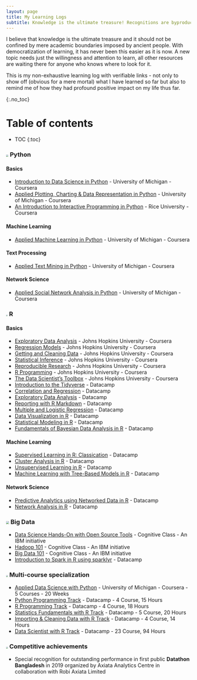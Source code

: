 ```yaml
---
layout: page
title: My Learning Logs
subtitle: Knowledge is the ultimate treasure! Recognitions are byproducts!!
---
```


I believe that knowledge is the ultimate treasure and it should not be confined by mere academic boundaries imposed by  ancient people. With democratization of learning, it has never been this easier as it is now. A new topic needs just the willingness and attention to learn, all other resources are waiting there for anyone who knows where to look for it.

This is my non-exhaustive learning log with verifiable links  - not only to show off (obvious for a mere mortal) what I have learned so far but also to remind me of how they had profound positive impact on my life thus far.

{:.no_toc}
# Table of contents

* TOC
{:toc}



### <img src="../img/python.png" style="zoom:40%;" /> **Python**

#### Basics

* [Introduction to Data Science in Python](https://www.coursera.org/account/accomplishments/verify/EUDYPCB3LZ7C) - University of Michigan  - Coursera
* [Applied Plotting, Charting & Data Representation in Python](https://www.coursera.org/account/accomplishments/verify/RA3TKZSFCNXK) - University of Michigan - Coursera
* [An Introduction to Interactive Programming in Python](https://www.coursera.org/api/legacyCertificates.v1/spark/statementOfAccomplishment/972072~7161003/pdf) - Rice University - Coursera

#### Machine Learning

* [Applied Machine Learning in Python](https://www.coursera.org/account/accomplishments/verify/XSC9PJRD64PS) - University of Michigan - Coursera

#### Text  Processing

* [Applied Text Mining in Python](https://www.coursera.org/account/accomplishments/verify/HV8KNJFJLM9A) - University of Michigan - Coursera

#### Network Science

* [Applied Social Network Analysis in Python](https://www.coursera.org/account/accomplishments/records/938BHJVFXYGT) - University of Michigan - Coursera

### <img src="../img/R.svg" style="zoom:25%;" /> **R**

#### Basics

* [Exploratory Data Analysis](https://www.coursera.org/account/accomplishments/verify/XZY4VEJ66LMT) - Johns Hopkins University - Coursera
* [Regression Models](https://www.coursera.org/account/accomplishments/verify/UQWGMX68AWE2) - Johns Hopkins University - Coursera
* [Getting and Cleaning Data](https://www.coursera.org/account/accomplishments/verify/8658BFUGZFE9) - Johns Hopkins University - Coursera
* [Statistical Inference](https://www.coursera.org/account/accomplishments/verify/RN2MVULTDLGZ) - Johns Hopkins University - Coursera
* [Reproducible Research](https://www.coursera.org/account/accomplishments/verify/D3UUND2QPG7K) - Johns Hopkins University - Coursera
* [R Programming](https://www.coursera.org/account/accomplishments/verify/CXKC8QDLJ4BR) - Johns Hopkins University - Coursera
* [The Data Scientist’s Toolbox](https://www.coursera.org/account/accomplishments/verify/69DRBG5YLKZP) - Johns Hopkins University - Coursera
* [Introduction to the Tidyverse](https://www.datacamp.com/statement-of-accomplishment/course/662a991adfd4a12c93e679993720d480e8af2d67) - Datacamp
* [Correlation and Regression](https://www.datacamp.com/statement-of-accomplishment/course/0eb1e45b30f3ce08f900ae8b04f409675b09d536) - Datacamp
* [Exploratory Data Analysis](https://www.datacamp.com/statement-of-accomplishment/course/59b57bbc834036bcd00824467880b7cf17830e6c) - Datacamp
* [Reporting with R Markdown](https://www.datacamp.com/statement-of-accomplishment/course/8c30a0806c7a92ed8a584234ff5cbde6e69e9980) - Datacamp
* [Multiple and Logistic Regression](https://www.datacamp.com/statement-of-accomplishment/course/c386e7805a783966ba538796539e7585bbeb2d90) - Datacamp
* [Data Visualization in R](https://www.datacamp.com/statement-of-accomplishment/course/dfe3e2ee2e2bd1114d3775016b67b33ed4e79ce0) - Datacamp
* [Statistical Modeling in R](https://www.datacamp.com/statement-of-accomplishment/course/4cdbe695a5b0d70f9f983f360dfc86be9e86520f) - Datacamp
* [Fundamentals of Bayesian Data Analysis in R](https://www.datacamp.com/statement-of-accomplishment/course/8362f5f644b52a06d9ac0d2566a66743fa7e4207) - Datacamp

#### Machine Learning

* [Supervised Learning in R: Classication](https://www.datacamp.com/statement-of-accomplishment/course/ff6fefdfbc3e0c43d339951f36f64414eba7f062) - Datacamp
* [Cluster Analysis in R](https://www.datacamp.com/statement-of-accomplishment/course/60eb1bf597caf6a2359a359d5a203210d116591e) - Datacamp
* [Unsupervised Learning in R](https://www.datacamp.com/statement-of-accomplishment/course/c51a7b365bae49feebf336418d68656d3470feb3) - Datacamp
* [Machine Learning with Tree-Based Models in R](https://www.datacamp.com/statement-of-accomplishment/course/6c05a6029d82f2d4292297d16a721eab3c3355d6) - Datacamp

#### Network Science

* [Predictive Analytics using Networked Data in R](https://www.datacamp.com/statement-of-accomplishment/course/dcd0fa233211d43177e265647b6d4f188fe8b526) - Datacamp
* [Network Analysis in R](https://www.datacamp.com/statement-of-accomplishment/course/75e6bc2d83cb457820500872b094dafaff141a2e) - Datacamp


### <img src="../img/Big_Data.png" style="zoom:50%;" />  **Big Data**

* [Data Science Hands-On with Open Source Tools](https://courses.cognitiveclass.ai/certificates/d26fa0e13bdf4edca6a1cdc5e6e4f7a8) - Cognitive Class -  An IBM initiative
* [Hadoop 101](https://courses.cognitiveclass.ai/certificates/c7c59de14c93462f9312852e655d6fed) - Cognitive Class -  An IBM initiative
* [Big Data 101](https://courses.cognitiveclass.ai/certificates/46a97883ad5c4113803c531cc4a49d08) - Cognitive Class -  An IBM initiative
* [Introduction to Spark in R using sparklyr](https://www.datacamp.com/statement-of-accomplishment/course/7f8a7908e67d7f8a8b6f60e6d6a0ba1687d01f3f) - Datacamp

### <img src="../img/certificate.png" style="zoom:30%;" /> **Multi-course specialization** 

* [Applied Data Science with Python](https://www.coursera.org/account/accomplishments/specialization/certificate/CDT3LC7DV57R)  - University of Michigan - Coursera - 5 Courses - 20 Weeks
* [Python Programming Track](https://www.datacamp.com/statement-of-accomplishment/track/0a7805367ae595950696bfc404cec2d6d404e250) - Datacamp - 4 Course, 15 Hours
* [R Programming Track](https://www.datacamp.com/statement-of-accomplishment/track/85e6c5d2c75aecc912f0ae4159c1f49c405f4e0b) - Datacamp - 4 Course, 18 Hours
* [Statistics Fundamentals with R Track](https://www.datacamp.com/statement-of-accomplishment/track/0197eaa2fa83ff7971cb4725e39824cf25a6917b) - Datacamp - 5 Course, 20 Hours
* [Importing & Cleaning Data with R Track](https://www.datacamp.com/statement-of-accomplishment/track/b83391b71cd0d6c921bcd35fdccf75408467669d) - Datacamp - 4 Course, 14 Hours
* [Data Scientist with R Track](https://www.datacamp.com/statement-of-accomplishment/track/c1275bbed27c5137502759f3e88a28bd4d1ae4ab) - Datacamp - 23 Course, 94 Hours

### <img src="../img/win.png" style="zoom:30%;" /> **Competitive achievements**

* Special recognition for outstanding performance in first public **Datathon Bangladesh** in 2019 organized by Axiata Analytics Centre in collaboration with Robi Axiata Limited

